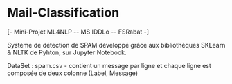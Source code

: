 # Mail-Classification

[- Mini-Projet ML4NLP -- MS IDDLo -- FSRabat -] 

Système de détection de SPAM développé grâce aux bibliothèques SKLearn &amp; NLTK de Pyhton, sur Jupyter Notebook.

DataSet : 
spam.csv - contient un message par ligne et chaque ligne est composée de deux colonne (Label, Message)

